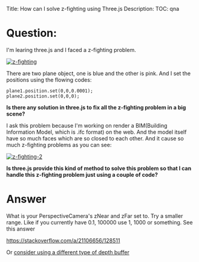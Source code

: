 Title: How can I solve z-fighting using Three.js
Description:
TOC: qna

# Question:

I'm learing three.js and I faced a z-fighting problem.


[![z-fighting][1]][1]


There are two plane object, one is blue and the other is pink.
And I set the positions using the flowing codes:

    plane1.position.set(0,0,0.0001);
    plane2.position.set(0,0,0);

**Is there any solution in three.js to fix all the z-fighting problem in a big scene?**

I ask this problem because I'm working on render a BIM(Building Information Model, which is .ifc format) on the web.
And the model itself have so much faces which are so closed to each other. And it cause so much z-fighting problems as you can see:

[![z-fighting-2][2]][2]

**Is three.js provide this kind of method to solve this problem so that I can handle this z-fighting problem just using a couple of code?**


  [1]: https://i.stack.imgur.com/Nibv2.png
  [2]: https://i.stack.imgur.com/jiSMz.png

# Answer

What is your PerspectiveCamera's zNear and zFar set to. Try a smaller range. Like if you currently have 0.1, 100000 use 1, 1000 or something. See this answer

https://stackoverflow.com/a/21106656/128511

Or [consider using a different type of depth buffer](https://threejs.org/examples/webgl_camera_logarithmicdepthbuffer.html)

